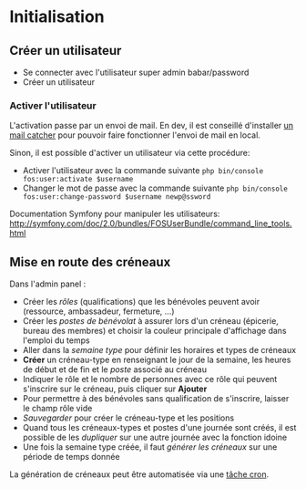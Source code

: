 # Initialisation

## Créer un utilisateur

* Se connecter avec l'utilisateur super admin babar/password
* Créer un utilisateur

### Activer l'utilisateur

L'activation passe par un envoi de mail. En dev, il est conseillé d'installer [un mail catcher](./dev.md#mailcatcher) pour pouvoir faire fonctionner l'envoi de mail en local.

Sinon, il est possible d'activer un utilisateur via cette procédure:

* Activer l'utilisateur avec la commande suivante ``php bin/console fos:user:activate $username``
* Changer le mot de passe avec la commande suivante ``php bin/console fos:user:change-password $username newp@ssword``

Documentation Symfony pour manipuler les utilisateurs: http://symfony.com/doc/2.0/bundles/FOSUserBundle/command_line_tools.html

## Mise en route des créneaux

Dans l'admin panel :

- Créer les *rôles* (qualifications) que les bénévoles peuvent avoir (ressource, ambassadeur, fermeture, ...)
- Créer les *postes de bénévolat* à assurer lors d'un créneau (épicerie, bureau des membres) et choisir la couleur principale d'affichage dans l'emploi du temps
- Aller dans la *semaine type* pour définir les horaires et types de créneaux
- **Créer** un créneau-type en renseignant le jour de la semaine, les heures de début et de fin et le *poste* associé au créneau
- Indiquer le rôle et le nombre de personnes avec ce rôle qui peuvent s'inscrire sur le créneau, puis cliquer sur **Ajouter**
- Pour permettre à des bénévoles sans qualification de s'inscrire, laisser le champ rôle vide
- *Sauvegarder* pour créer le créneau-type et les positions
- Quand tous les créneaux-types et postes d'une journée sont créés, il est possible de les *dupliquer* sur une autre journée avec la fonction idoine
- Une fois la semaine type créée, il faut *générer les créneaux* sur une période de temps donnée

La génération de créneaux peut être automatisée via une [tâche cron](install.md#crontab).